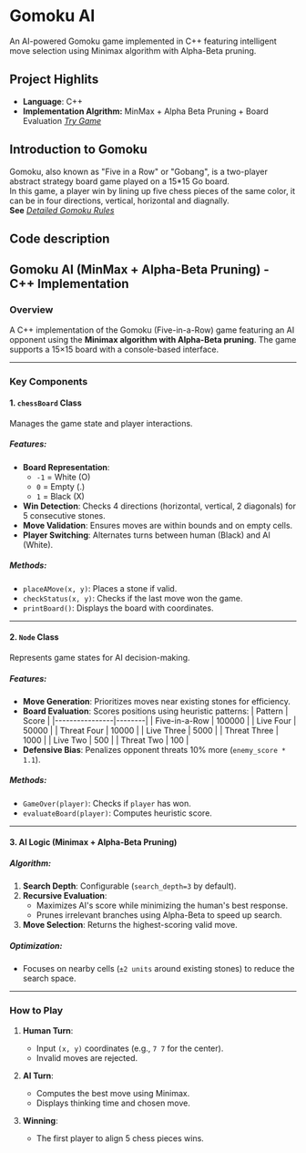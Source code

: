 # **Gomoku AI**
An AI-powered Gomoku game implemented in C++ featuring intelligent move selection using Minimax algorithm with Alpha-Beta pruning. 
## Project Highlits
- **Language**: C++
- **Implementation Algrithm:** MinMax + Alpha Beta Pruning + Board Evaluation
      *[Try Game](https://leotao0608.github.io/Gomoku-machine-learning-AI/)*
## Introduction to Gomoku
Gomoku, also known as "Five in a Row" or "Gobang", is a two-player abstract strategy board game played on a 15*15 Go board.  
In this game, a player win by lining up five chess pieces of the same color, it can be in four directions, vertical, horizontal and 
diagnally.  
**See** *[Detailed Gomoku Rules](https://en.wikipedia.org/wiki/Gomoku)*

## Code description
## Gomoku AI (MinMax + Alpha-Beta Pruning) - C++ Implementation

### Overview
A C++ implementation of the Gomoku (Five-in-a-Row) game featuring an AI opponent using the **Minimax algorithm with Alpha-Beta pruning**. The game supports a 15×15 board with a console-based interface.

---

### Key Components

#### 1. `chessBoard` Class
Manages the game state and player interactions.

##### Features:
- **Board Representation**:  
  - `-1` = White (O)  
  - `0` = Empty (.)  
  - `1` = Black (X)  
- **Win Detection**: Checks 4 directions (horizontal, vertical, 2 diagonals) for 5 consecutive stones.
- **Move Validation**: Ensures moves are within bounds and on empty cells.
- **Player Switching**: Alternates turns between human (Black) and AI (White).

##### Methods:
- `placeAMove(x, y)`: Places a stone if valid.
- `checkStatus(x, y)`: Checks if the last move won the game.
- `printBoard()`: Displays the board with coordinates.

---

#### 2. `Node` Class
Represents game states for AI decision-making.

##### Features:
- **Move Generation**: Prioritizes moves near existing stones for efficiency.
- **Board Evaluation**: Scores positions using heuristic patterns:
  | Pattern        | Score  |
  |----------------|--------|
  | Five-in-a-Row  | 100000 |
  | Live Four      | 50000  |
  | Threat Four    | 10000  |
  | Live Three     | 5000   |
  | Threat Three   | 1000   |
  | Live Two       | 500    |
  | Threat Two     | 100    |
- **Defensive Bias**: Penalizes opponent threats 10% more (`enemy_score * 1.1`).

##### Methods:
- `GameOver(player)`: Checks if `player` has won.
- `evaluateBoard(player)`: Computes heuristic score.

---

#### 3. AI Logic (Minimax + Alpha-Beta Pruning)
##### Algorithm:
1. **Search Depth**: Configurable (`search_depth=3` by default).
2. **Recursive Evaluation**:
   - Maximizes AI's score while minimizing the human's best response.
   - Prunes irrelevant branches using Alpha-Beta to speed up search.
3. **Move Selection**: Returns the highest-scoring valid move.

##### Optimization:
- Focuses on nearby cells (`±2 units` around existing stones) to reduce the search space.

---

### How to Play
1. **Human Turn**:  
   - Input `(x, y)` coordinates (e.g., `7 7` for the center).  
   - Invalid moves are rejected.  

2. **AI Turn**:  
   - Computes the best move using Minimax.  
   - Displays thinking time and chosen move.  

3. **Winning**:  
   - The first player to align 5 chess pieces wins.  
